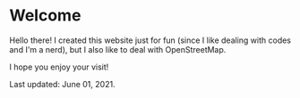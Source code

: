 <!--:title="Welcome"-->
<!--:description="Hello there! I created this website just for fun (since I like dealing with codes and I'm a nerd), but I also like to deal with OpenStreetMap. I hope you enjoy your visit!"-->
<!--:mdiocre-template = "../_templates/main.html"-->

# Welcome

Hello there! I created this website just for fun (since I like dealing with codes and I'm a nerd), but I also like to deal with OpenStreetMap.

I hope you enjoy your visit!

Last updated: June 01, 2021.
